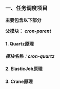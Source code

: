 ### 一、任务调度项目

**主要包含以下部分**

**父模块：**
_**cron-parent**_

#### 1. Quartz原理
**_模块名称：cron-quartz_**

#### 2. ElasticJob原理

#### 3. Crane原理
